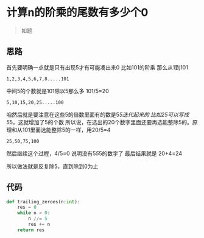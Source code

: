 # 计算n的阶乘的尾数有多少个0
> 如题

**思路**
--------------------

首先要明确一点就是只有出现5才有可能凑出来0
比如101的阶乘
那么从1到101

`
1,2,3,4,5,6,7,8.....101
`

中间5的个数就是101除以5那么多
101/5=20

`
5,10,15,20,25.....100
`

咱然后就是要注意在这些5的倍数里面有的数是5*5迭代起来的
比如25可以写成5*5，这就增加了5的个数
所以说，在选出的20个数字里面还要再选能整除5的。原理和从101里面选能整除5的一样，用20/5=4

`
25,50,75,100
`

然后继续这个过程，4/5=0
说明没有5*5*5的数字了
最后结果就是
20+4=24

所以做法就是反复除5，直到除到0为止

**代码**
--------------------

```python
def trailing_zeroes(n:int):
    res = 0
    while n > 0:
        n //= 5
        res += n
    return res
```

